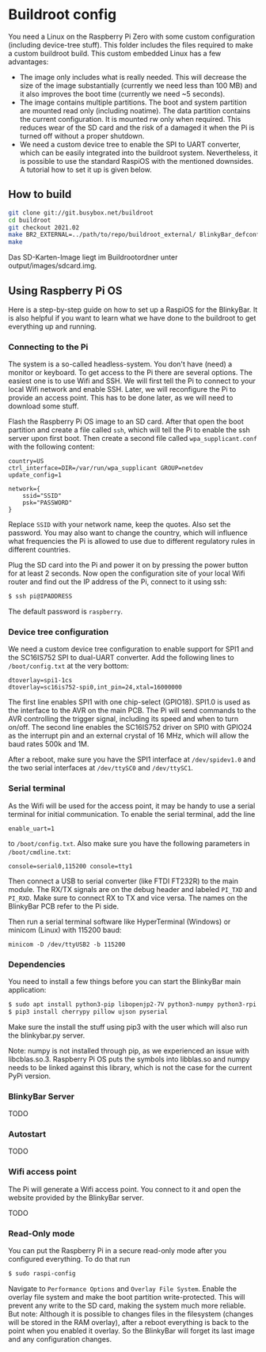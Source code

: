 # Buildroot config
You need a Linux on the Raspberry Pi Zero with some custom configuration (including device-tree stuff). This folder includes the files required to make a custom buildroot build. This custom embedded Linux has a few advantages:
- The image only includes what is really needed. This will decrease the size of the image substantially (currently we need less than 100 MB) and it also improves the boot time (currently we need ~5 seconds).
- The image contains multiple partitions. The boot and system partition are mounted read only (including noatime). The data partition contains the current configuration. It is mounted rw only when required. This reduces wear of the SD card and the risk of a damaged it when the Pi is turned off without a proper shutdown.
- We need a custom device tree to enable the SPI to UART converter, which can be easily integrated into the buildroot system.
Nevertheless, it is possible to use the standard RaspiOS with the mentioned downsides. A tutorial how to set it up is given below.

## How to build

```bash
git clone git://git.busybox.net/buildroot
cd buildroot
git checkout 2021.02
make BR2_EXTERNAL=../path/to/repo/buildroot_external/ BlinkyBar_defconfig
make
```

Das SD-Karten-Image liegt im Buildrootordner unter output/images/sdcard.img.

## Using Raspberry Pi OS
Here is a step-by-step guide on how to set up a RaspiOS for the BlinkyBar. It is also helpful if you want to learn what we have done to the buildroot to get everything up and running.

### Connecting to the Pi
The system is a so-called headless-system. You don't have (need) a monitor or keyboard. To get access to the Pi there are several options. The easiest one is to use Wifi and SSH. We will first tell the Pi to connect to your local Wifi network and enable SSH. Later, we will reconfigure the Pi to provide an access point. This has to be done later, as we will need to download some stuff.

Flash the Raspberry Pi OS image to an SD card. After that open the boot partition and create a file called `ssh`, which will tell the Pi to enable the ssh server upon first boot. Then create a second file called `wpa_supplicant.conf` with the following content:
```text
country=US
ctrl_interface=DIR=/var/run/wpa_supplicant GROUP=netdev
update_config=1

network={
    ssid="SSID"
    psk="PASSWORD"
}
```
Replace `SSID` with your network name, keep the quotes. Also set the password. You may also want to change the country, which will influence what frequencies the Pi is allowed to use due to different regulatory rules in different countries.

Plug the SD card into the Pi and power it on by pressing the power button for at least 2 seconds. Now open the configuration site of your local Wifi router and find out the IP address of the Pi, connect to it using ssh:
```sh
$ ssh pi@IPADDRESS
```
The default password is `raspberry`.

### Device tree configuration
We need a custom device tree configuration to enable support for SPI1 and the SC16IS752 SPI to dual-UART converter. Add the following lines to `/boot/config.txt` at the very bottom:
```text
dtoverlay=spi1-1cs
dtoverlay=sc16is752-spi0,int_pin=24,xtal=16000000
```
The first line enables SPI1 with one chip-select (GPIO18). SPI1.0 is used as the interface to the AVR on the main PCB. The Pi will send commands to the AVR controlling the trigger signal, including its speed and when to turn on/off. The second line enables the SC16IS752 driver on SPI0 with GPIO24 as the interrupt pin and an external crystal of 16 MHz, which will allow the baud rates 500k and 1M.

After a reboot, make sure you have the SPI1 interface at `/dev/spidev1.0` and the two serial interfaces at `/dev/ttySC0` and `/dev/ttySC1`.

### Serial terminal
As the Wifi will be used for the access point, it may be handy to use a serial terminal for initial communication. To enable the serial terminal, add the line
```
enable_uart=1
```
to `/boot/config.txt`. Also make sure you have the following parameters in `/boot/cmdline.txt`:
```
console=serial0,115200 console=tty1
```
Then connect a USB to serial converter (like FTDI FT232R) to the main module. The RX/TX signals are on the debug header and labeled `PI_TXD` and `PI_RXD`. Make sure to connect RX to TX and vice versa. The names on the BlinkyBar PCB refer to the Pi side.

Then run a serial terminal software like HyperTerminal (Windows) or minicom (Linux) with 115200 baud:
```
minicom -D /dev/ttyUSB2 -b 115200
```

### Dependencies
You need to install a few things before you can start the BlinkyBar main application:
```sh
$ sudo apt install python3-pip libopenjp2-7V python3-numpy python3-rpi.gpio
$ pip3 install cherrypy pillow ujson pyserial
```
Make sure the install the stuff using pip3 with the user which will also run the blinkybar.py server.

Note: numpy is not installed through pip, as we experienced an issue with libcblas.so.3. Raspberry Pi OS puts the symbols into libblas.so and numpy needs to be linked against this library, which is not the case for the current PyPi version.

### BlinkyBar Server
TODO

### Autostart
TODO

### Wifi access point
The Pi will generate a Wifi access point. You connect to it and open the website provided by the BlinkyBar server.

TODO

### Read-Only mode
You can put the Raspberry Pi in a secure read-only mode after you configured everything. To do that run
```sh
$ sudo raspi-config
```
Navigate to `Performance Options` and `Overlay File System`. Enable the overlay file system and make the boot partition write-protected. This will prevent any write to the SD card, making the system much more reliable. But note: Although it is possible to changes files in the filesystem (changes will be stored in the RAM overlay), after a reboot everything is back to the point when you enabled it overlay. So the BlinkyBar will forget its last image and any configuration changes.
